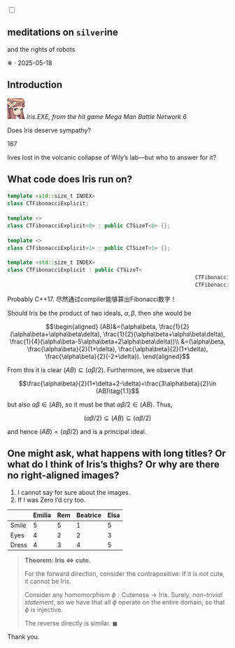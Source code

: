 <link rel="stylesheet" href="../.vscode/default.css">
<!-- <link rel="stylesheet" href="../silver/selective/silverine.css"> -->

<input type="checkbox" class="silver-theme-toggle" />

<section class="center">

# meditations on `silver`ine

and the rights of robots

❄ · 2025-05-18

</section><section>

## Introduction

![](silverine.md-assets/iris.png#small)
*Iris.EXE, from the hit game Mega Man Battle Network 6*

Does Iris deserve sympathy?

</section><section class="center">

<div class="silver-h0"></div>

167

lives lost in the volcanic collapse of Wily’s lab—but who to answer for it?

</section><section>

## What code does Iris run on?

```c++
template <std::size_t INDEX>
class CTFibonacciExplicit;

template <>
class CTFibonacciExplicit<0> : public CTSizeT<0> {};

template <>
class CTFibonacciExplicit<1> : public CTSizeT<1> {};

template <std::size_t INDEX>
class CTFibonacciExplicit : public CTSizeT<
															CTFibonacciExplicit<INDEX - 1>::get() +
															CTFibonacciExplicit<INDEX - 2>::get()> {};
```

Probably C++17. 尽然通过compiler能够算出Fibonacci数字！

</section><section>

Should Iris be the product of two ideals, $\alpha,\beta$, then she would be

$$\begin{aligned}
(AB)&=(\alpha\beta, \frac{1}{2}(\alpha\beta+\alpha\beta\delta), \frac{1}{2}(\alpha\beta+\alpha\beta\delta), \frac{1}{4}(\alpha\beta-5\alpha\beta+2\alpha\beta\delta))\\
&=(\alpha\beta, \frac{\alpha\beta}{2}(1+\delta), \frac{\alpha\beta}{2}(1+\delta), \frac{\alpha\beta}{2}(-2+\delta)).
\end{aligned}$$

From this it is clear $(AB)\subseteq (\alpha\beta/2).$ Furthermore, we observe that

$$\frac{\alpha\beta}{2}(1+\delta+2-\delta)=\frac{3\alpha\beta}{2}\in (AB)\tag{1.1}$$

but also $\alpha\beta\in (AB)$, so it must be that $\alpha\beta/2\in (AB)$. Thus,

$$(\alpha\beta/2)\subseteq (AB)\subseteq(\alpha\beta/2)
\tag{poggers}$$

and hence $(AB)=(\alpha\beta/2)$ and is a principal ideal.

</section><section>

## One might ask, what happens with long titles? Or what do I think of Iris’s thighs? Or why are there no right-aligned images?

1. I cannot say for sure about the images.
2. If I was Zero I’d cry too.

&nbsp;|Emilia|Rem|Beatrice|Elsa
-|-|-|-|-
Smile|5|5|1|5
Eyes|4|2|2|3
Dress|4|3|4|5

</section><section class="center">

> **Theorem: Iris $\Leftrightarrow$ cute.**
>
> For the forward direction, consider the contrapositive: If it is not cute, it cannot be Iris.
>
> Consider any homomorphism $\phi:\text{Cuteness}\to\text{Iris}$. Surely, *non-trivial statement*, so we have that all $\phi$ operate on the entire domain, so that $\phi$ is injective.
> 
> The reverse directly is similar. $\blacksquare$

</section>

</section><section class="bottom right tangerine">

Thank you.

</section>
